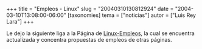 +++
title = "Empleos - Linux"
slug = "20040310130812924"
date = "2004-03-10T13:08:00-06:00"
[taxonomies]
tema = ["noticias"]
autor = ["Luis Rey Lara"]
+++

Le dejo la siguiente liga a la Página de
[Linux-Empleos](http://linux-empleos.com/), la cual se encuentra
actualizada y concentra propuestas de empleos de otras páginas.

